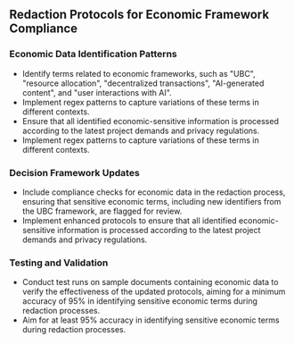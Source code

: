 ## Redaction Protocols for Economic Framework Compliance

### Economic Data Identification Patterns
- Identify terms related to economic frameworks, such as "UBC", "resource allocation", "decentralized transactions", "AI-generated content", and "user interactions with AI".
- Implement regex patterns to capture variations of these terms in different contexts.
- Ensure that all identified economic-sensitive information is processed according to the latest project demands and privacy regulations.
- Implement regex patterns to capture variations of these terms in different contexts.

### Decision Framework Updates
- Include compliance checks for economic data in the redaction process, ensuring that sensitive economic terms, including new identifiers from the UBC framework, are flagged for review.
- Implement enhanced protocols to ensure that all identified economic-sensitive information is processed according to the latest project demands and privacy regulations.

### Testing and Validation
- Conduct test runs on sample documents containing economic data to verify the effectiveness of the updated protocols, aiming for a minimum accuracy of 95% in identifying sensitive economic terms during redaction processes.
- Aim for at least 95% accuracy in identifying sensitive economic terms during redaction processes.
